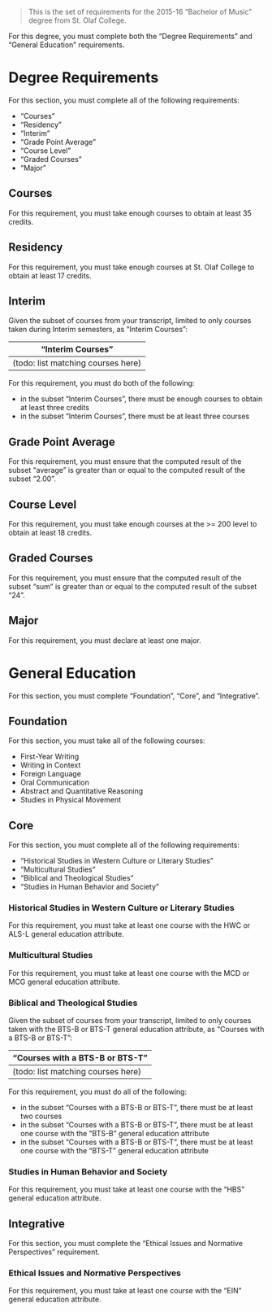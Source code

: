 > This is the set of requirements for the 2015-16 “Bachelor of Music” degree
> from St. Olaf College.

For this degree, you must complete both the “Degree Requirements” and “General Education” requirements.

# Degree Requirements
For this section, you must complete all of the following requirements:

- “Courses”
- “Residency”
- “Interim”
- “Grade Point Average”
- “Course Level”
- “Graded Courses”
- “Major”

## Courses
For this requirement, you must take enough courses to obtain at least 35 credits.

## Residency
For this requirement, you must take enough courses at St. Olaf College to obtain at least 17 credits.

## Interim
Given the subset of courses from your transcript, limited to only courses taken during Interim semesters, as “Interim Courses”:

| “Interim Courses” |
| ----------------- |
| (todo: list matching courses here) |

For this requirement, you must do both of the following:

- in the subset “Interim Courses”, there must be enough courses to obtain at least three credits
- in the subset “Interim Courses”, there must be at least three courses


## Grade Point Average
For this requirement, you must ensure that the computed result of the subset “average” is greater than or equal to the computed result of the subset “2.00”.

## Course Level
For this requirement, you must take enough courses at the >= 200 level to obtain at least 18 credits.

## Graded Courses
For this requirement, you must ensure that the computed result of the subset “sum” is greater than or equal to the computed result of the subset “24”.

## Major
For this requirement, you must declare at least one major.


# General Education
For this section, you must complete “Foundation”, “Core”, and “Integrative”.

## Foundation
For this section, you must take all of the following courses:

- First-Year Writing
- Writing in Context
- Foreign Language
- Oral Communication
- Abstract and Quantitative Reasoning
- Studies in Physical Movement

## Core
For this section, you must complete all of the following requirements:

- “Historical Studies in Western Culture or Literary Studies”
- “Multicultural Studies”
- “Biblical and Theological Studies”
- “Studies in Human Behavior and Society”

### Historical Studies in Western Culture or Literary Studies
For this requirement, you must take at least one course with the HWC or ALS-L general education attribute.

### Multicultural Studies
For this requirement, you must take at least one course with the MCD or MCG general education attribute.

### Biblical and Theological Studies
Given the subset of courses from your transcript, limited to only courses taken with the BTS-B or BTS-T general education attribute, as “Courses with a BTS-B or BTS-T”:

| “Courses with a BTS-B or BTS-T” |
| ------------------------------- |
| (todo: list matching courses here) |

For this requirement, you must do all of the following:

- in the subset “Courses with a BTS-B or BTS-T”, there must be at least two courses
- in the subset “Courses with a BTS-B or BTS-T”, there must be at least one course with the “BTS-B” general education attribute
- in the subset “Courses with a BTS-B or BTS-T”, there must be at least one course with the “BTS-T” general education attribute

### Studies in Human Behavior and Society
For this requirement, you must take at least one course with the “HBS” general education attribute.

## Integrative
For this section, you must complete the “Ethical Issues and Normative Perspectives” requirement.

### Ethical Issues and Normative Perspectives
For this requirement, you must take at least one course with the “EIN” general education attribute.


